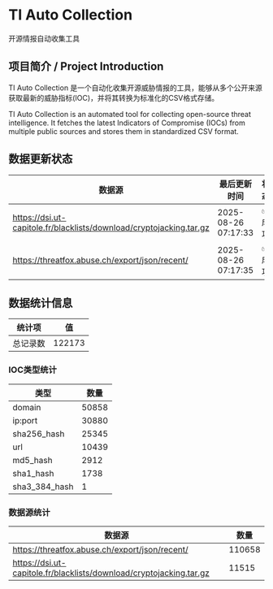 # TI Auto Collection

 开源情报自动收集工具

## 项目简介 / Project Introduction

TI Auto Collection 是一个自动化收集开源威胁情报的工具，能够从多个公开来源获取最新的威胁指标(IOC)，并将其转换为标准化的CSV格式存储。

TI Auto Collection is an automated tool for collecting open-source threat intelligence. It fetches the latest Indicators of Compromise (IOCs) from multiple public sources and stores them in standardized CSV format.

## 数据更新状态

| 数据源 | 最后更新时间 | 状态 |
|--------|------------|------|
| https://dsi.ut-capitole.fr/blacklists/download/cryptojacking.tar.gz | 2025-08-26 07:17:33 | ✅ 成功 |
| https://threatfox.abuse.ch/export/json/recent/ | 2025-08-26 07:17:35 | ✅ 成功 |
























































































































































## 数据统计信息

| 统计项 | 值 |
|--------|----|
| 总记录数 | 122173 |

### IOC类型统计

| 类型 | 数量 |
|------|------|
| domain | 50858 |
| ip:port | 30880 |
| sha256_hash | 25345 |
| url | 10439 |
| md5_hash | 2912 |
| sha1_hash | 1738 |
| sha3_384_hash | 1 |

### 数据源统计

| 数据源 | 数量 |
|--------|------|
| https://threatfox.abuse.ch/export/json/recent/ | 110658 |
| https://dsi.ut-capitole.fr/blacklists/download/cryptojacking.tar.gz | 11515 |
